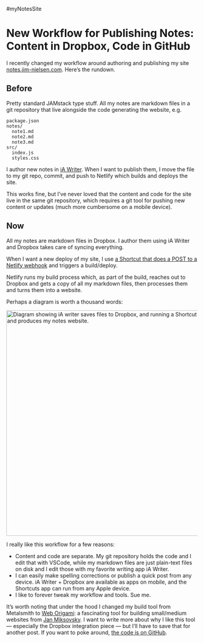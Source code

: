 #myNotesSite

# New Workflow for Publishing Notes: Content in Dropbox, Code in GitHub

I recently changed my workflow around authoring and publishing my site [notes.jim-nielsen.com](https://notes.jim-nielsen.com). Here’s the rundown.

## Before

Pretty standard JAMstack type stuff. All my notes are markdown files in a git repository that live alongside the code generating the website, e.g.

```
package.json
notes/
  note1.md
  note2.md
  note3.md
src/
  index.js
  styles.css
```

I author new notes in [iA Writer](https://ia.net/writer). When I want to publish them, I move the file to my git repo, commit, and push to Netlify which builds and deploys the site.

This works fine, but I’ve never loved that the content and code for the site live in the same git repository, which requires a git tool for pushing new content or updates (much more cumbersome on a mobile device).

## Now

All my notes are markdown files in Dropbox. I author them using iA Writer and Dropbox takes care of syncing everything.

When I want a new deploy of my site, I use [a Shortcut that does a POST to a Netlify webhook](https://blog.jim-nielsen.com/2024/deploying-with-netlify-shortcuts/) and triggers a build/deploy.

Netlify runs my build process which, as part of the build, reaches out to Dropbox and gets a copy of all my markdown files, then processes them and turns them into a website.

Perhaps a diagram is worth a thousand words:

<img src="https://cdn.jim-nielsen.com/blog/2024/notes-dropbox-netlify-diagram.png" width="1058" height="594" alt="Diagram showing iA writer saves files to Dropbox, and running a Shortcut triggers a build in Netlify which pulls files from Dropbox (and code from GitHub) and produces my notes website." />

I really like this workflow for a few reasons:

- Content and code are separate. My git repository holds the code and I edit that with VSCode, while my markdown files are just plain-text files on disk and I edit those with my favorite writing app iA Writer.
- I can easily make spelling corrections or publish a quick post from any device. iA Writer + Dropbox are available as apps on mobile, and the Shortcuts app can run from any Apple device.
- I like to forever tweak my workflow and tools. Sue me.

It’s worth noting that under the hood I changed my build tool from Metalsmith to [Web Origami](https://weborigami.org): a fascinating tool for building small/medium websites from [Jan Miksovsky](https://jan.miksovsky.com). I want to write more about why I like this tool — especially the Dropbox integration piece — but I’ll have to save that for another post. If you want to poke around, [the code is on GitHub](https://github.com/jimniels/notes/tree/dcb3b0dcdc7e322a37ac917d791d604c95454311).